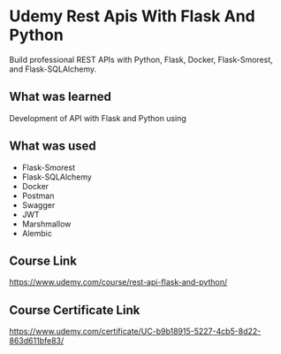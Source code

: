 # Udemy Rest Apis With Flask And Python

Build professional REST APIs with Python, Flask, Docker, Flask-Smorest, and Flask-SQLAlchemy.

## What was learned
Development of API with Flask and Python using

## What was used
- Flask-Smorest
- Flask-SQLAlchemy
- Docker
- Postman
- Swagger
- JWT
- Marshmallow
- Alembic


## Course Link
https://www.udemy.com/course/rest-api-flask-and-python/

## Course Certificate Link
https://www.udemy.com/certificate/UC-b9b18915-5227-4cb5-8d22-863d611bfe83/